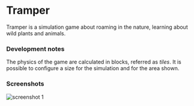# Tramper
Tramper is a simulation game about roaming in the nature, learning about wild plants and animals.

### Development notes
The physics of the game are calculated in blocks, referred as _tiles_. It is possible to configure a size for the simulation and for the area shown.

### Screenshots
![screenshot 1](https://github.com/pedrolander/tramper/blob/main/Screenshot_2024-11-16_19-20-40.png?raw=true)
